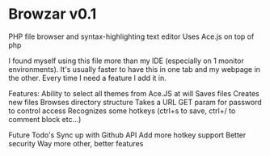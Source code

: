 #  Browzar v0.1
PHP file browser and syntax-highlighting text editor
Uses Ace.js on top of php

I found myself using this file more than my IDE (especially on 1 monitor environments).  It's usually faster to have this in one tab and my webpage in the other.  Every time I need a feature I add it in.

Features:
Ability to select all themes from Ace.JS at will
Saves files
Creates new files
Browses directory structure
Takes a URL GET param for password to control access
Recognizes some hotkeys (ctrl+s to save, ctrl+/ to comment block etc...)

Future Todo's
Sync up with Github API
Add more hotkey support
Better security
Way more other, better features
